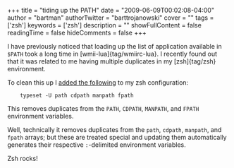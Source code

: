 +++
title = "tiding up the PATH"
date = "2009-06-09T00:02:08-04:00"
author = "bartman"
authorTwitter = "barttrojanowski"
cover = ""
tags = ['zsh']
keywords = ['zsh']
description = ""
showFullContent = false
readingTime = false
hideComments = false
+++

I have previously noticed that loading up the list of application available in `$PATH` took a long
time in [wmii-lua]{tag/wmiirc-lua}.  I recently found out that it was related to me having multiple
duplicates in my [zsh]{tag/zsh} environment.

To clean this up I [added the following](http://www.jukie.net/~bart/conf/zsh.d/S99_tidy) to my
zsh configuration:

        typeset -U path cdpath manpath fpath

This removes duplicates from the `PATH`, `CDPATH`, `MANPATH`, and `FPATH` environment variables.

Well, technically it removes duplicates from the `path`, `cdpath`, `manpath`, and `fpath` arrays;
but these are treated special and updating them automatically generates their respective `:`-delimited
environment variables.

Zsh rocks!